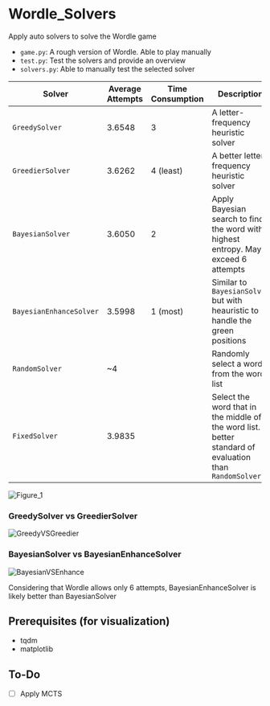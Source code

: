 # Wordle_Solvers

Apply auto solvers to solve the Wordle game
- `game.py`: A rough version of Wordle. Able to play manually
- `test.py`: Test the solvers and provide an overview
- `solvers.py`: Able to manually test the selected solver

| Solver | Average Attempts | Time Consumption | Description |
| ------ | ---------------- | ---------------- | ----------- |
| `GreedySolver` | 3.6548 | 3 | A letter-frequency heuristic solver |
| `GreedierSolver` | 3.6262 | 4 (least) | A better letter-frequency heuristic solver |
| `BayesianSolver` | 3.6050 | 2 | Apply Bayesian search to find the word with highest entropy. May exceed 6 attempts |
| `BayesianEnhanceSolver` | 3.5998 | 1 (most) | Similar to `BayesianSolver` but with heauristic to handle the green positions |
| `RandomSolver` | ~4 | | Randomly select a word from the word list |
| `FixedSolver` | 3.9835 | | Select the word that in the middle of the word list. A better standard of evaluation than `RandomSolver` |

![Figure_1](https://github.com/user-attachments/assets/589d46bc-2587-4bfc-9a6e-78569014b96e)

### GreedySolver vs GreedierSolver
![GreedyVSGreedier](https://github.com/user-attachments/assets/cd513b02-cefe-4b41-ada6-4beeeb4d8f93)

### BayesianSolver vs BayesianEnhanceSolver
![BayesianVSEnhance](https://github.com/user-attachments/assets/e0f6c9b3-4ee9-46cd-8eb5-1d4c967b2a81)

Considering that Wordle allows only 6 attempts, BayesianEnhanceSolver is likely better than BayesianSolver

## Prerequisites (for visualization)
- tqdm 
- matplotlib

## To-Do
- [ ] Apply MCTS



